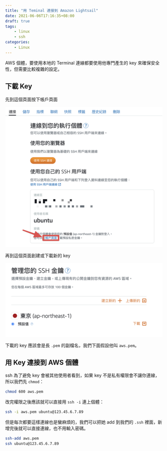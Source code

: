 ```yaml
---
title: "用 Teminal 連接到 Amazon Lightsail"
date: 2021-06-06T17:16:35+08:00
draft: true
tags:
    - linux
    - ssh
categories:
    - Linux
---
```


AWS 個體，要使用本地的 Terminal 連線都要使用他專門產生的 key 來確保安全性，但需要比較複雜的設定。

<!--more-->

## 下載 Key

先到這個頁面按下帳戶頁面

![img](https://raw.githubusercontent.com/TonyPepeBear/ImageBed/main/20210606172007.png)

再到這個頁面創建或下載新的 key

![img](https://raw.githubusercontent.com/TonyPepeBear/ImageBed/main/20210606172046.png)

下載的 key 應該會是長 `.pem` 的副檔名，我們下面假設他叫 `aws.pem`。

## 用 Key 連接到 AWS 個體

ssh 為了避免 key 會被其他使用者看到，如果 key 不是私有權限會不讓你連線，所以我們先 `chmod`：

```bash
chmod 600 aws.pem
```

改完權限之後應該就可以直接用 `ssh -i` 連上個體：

```bash
ssh -i aws.pem ubuntu@123.45.6.7.89
```

但是每次都要這樣連線也是蠻麻煩的，我們可以把她 add 到我們的 `.ssh` 裡面，新增完後就可以直接連線，也不用輸入密碼。

```bash
ssh-add aws.pem
ssh ubuntu@123.45.6.7.89 
```
